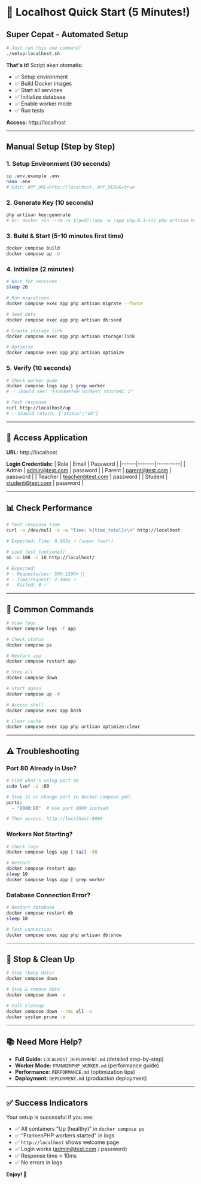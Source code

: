 # 🚀 Localhost Quick Start (5 Minutes!)

## Super Cepat - Automated Setup

```bash
# Just run this one command!
./setup-localhost.sh
```

**That's it!** Script akan otomatis:
- ✅ Setup environment
- ✅ Build Docker images
- ✅ Start all services
- ✅ Initialize database
- ✅ Enable worker mode
- ✅ Run tests

**Access:** http://localhost

---

## Manual Setup (Step by Step)

### 1. Setup Environment (30 seconds)
```bash
cp .env.example .env
nano .env
# Edit: APP_URL=http://localhost, APP_DEBUG=true
```

### 2. Generate Key (10 seconds)
```bash
php artisan key:generate
# Or: docker run --rm -v $(pwd):/app -w /app php:8.3-cli php artisan key:generate
```

### 3. Build & Start (5-10 minutes first time)
```bash
docker compose build
docker compose up -d
```

### 4. Initialize (2 minutes)
```bash
# Wait for services
sleep 20

# Run migrations
docker compose exec app php artisan migrate --force

# Seed data
docker compose exec app php artisan db:seed

# Create storage link
docker compose exec app php artisan storage:link

# Optimize
docker compose exec app php artisan optimize
```

### 5. Verify (10 seconds)
```bash
# Check worker mode
docker compose logs app | grep worker
# ✅ Should see: "FrankenPHP workers started: 2"

# Test response
curl http://localhost/up
# ✅ Should return: {"status":"ok"}
```

---

## 🎯 Access Application

**URL:** http://localhost

**Login Credentials:**
| Role | Email | Password |
|------|-------|----------|
| Admin | admin@test.com | password |
| Parent | parent@test.com | password |
| Teacher | teacher@test.com | password |
| Student | student@test.com | password |

---

## 📊 Check Performance

```bash
# Test response time
curl -o /dev/null -s -w "Time: %{time_total}s\n" http://localhost

# Expected: Time: 0.003s ⚡ (super fast!)

# Load test (optional)
ab -n 100 -c 10 http://localhost/

# Expected: 
# - Requests/sec: 500-1500+ 🚀
# - Time/request: 2-10ms ⚡
# - Failed: 0 ✅
```

---

## 🔧 Common Commands

```bash
# View logs
docker compose logs -f app

# Check status
docker compose ps

# Restart app
docker compose restart app

# Stop all
docker compose down

# Start again
docker compose up -d

# Access shell
docker compose exec app bash

# Clear cache
docker compose exec app php artisan optimize:clear
```

---

## ⚠️ Troubleshooting

### Port 80 Already in Use?

```bash
# Find what's using port 80
sudo lsof -i :80

# Stop it or change port in docker-compose.yml:
ports:
  - "8080:80"  # Use port 8080 instead

# Then access: http://localhost:8080
```

### Workers Not Starting?

```bash
# Check logs
docker compose logs app | tail -50

# Restart
docker compose restart app
sleep 10
docker compose logs app | grep worker
```

### Database Connection Error?

```bash
# Restart database
docker compose restart db
sleep 10

# Test connection
docker compose exec app php artisan db:show
```

---

## 🛑 Stop & Clean Up

```bash
# Stop (keep data)
docker compose down

# Stop & remove data
docker compose down -v

# Full cleanup
docker compose down --rmi all -v
docker system prune -a
```

---

## 📚 Need More Help?

- **Full Guide:** `LOCALHOST_DEPLOYMENT.md` (detailed step-by-step)
- **Worker Mode:** `FRANKENPHP_WORKER.md` (performance guide)
- **Performance:** `PERFORMANCE.md` (optimization tips)
- **Deployment:** `DEPLOYMENT.md` (production deployment)

---

## ✅ Success Indicators

Your setup is successful if you see:

- ✅ All containers "Up (healthy)" in `docker compose ps`
- ✅ "FrankenPHP workers started" in logs
- ✅ `http://localhost` shows welcome page
- ✅ Login works (admin@test.com / password)
- ✅ Response time < 10ms
- ✅ No errors in logs

**Enjoy! 🎉**

